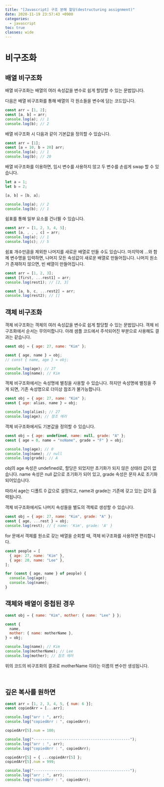 ```yaml
---
title: "[Javascript] 구조 분해 할당(destructuring assignment)"
date: 2020-11-19 23:57:43 +0900
categories:
  - javascript
toc: true
classes: wide
---
```


# 비구조화

## 배열 비구조화

배열 비구조화는 배열의 여러 속성값을 변수로 쉽게 할당할 수 있는 문법입니다.

다음은 배열 비구조화를 통해 배열의 각 원소들을 변수에 담는 코드입니다.

```jsx
const arr = [1, 2];
const [a, b] = arr;
console.log(a); // 1
console.log(b); // 2
```

배열 비구조화 시 다음과 같이 기본값을 정의할 수 있습니다.

```jsx
const arr = [1];
const [a = 10, b = 20] arr;
console.log(a); // 1
console.log(b); // 20
```

배열 비구조화를 이용하면, 임시 변수를 사용하지 않고 두 변수를 손쉽게 swap 할 수 있습니다.

```jsx
let a = 1;
let b = 2;

[a, b] = [b, a];

console.log(a); // 2
console.log(b); // 1
```

쉼표를 통해 일부 요소를 건너뛸 수 있습니다.

```jsx
const arr = [1, 2, 3, 4, 5];
const [a, , , , c] = arr;
console.log(a); // 1
console.log(c); // 5
```

쉼표 개수만큼을 제외한 나머지를 새로운 배열로 만들 수도 있습니다. 마지막에 ...와 함께 변수명을 입력하면, 나머지 모든 속성값이 새로운 배열로 만들어집니다. 나머지 원소가 존재하지 않으면, 빈 배열이 만들어집니다.

```jsx
const arr = [1, 2, 3];
const [first, ...rest1] = arr;
console.log(rest1); // [2, 3]

const [a, b, c, ...rest2] = arr;
console.log(rest2); // []
```

## 객체 비구조화

객체 비구조화는 객체의 여러 속성값을 변수로 쉽게 할당할 수 있는 문법입니다. 객체 비구조화에서 순서는 무의미합니다. 아래 샘플 코드에서 주석되어진 부분으로 사용해도 결과는 같습니다.

```jsx
const obj = { age: 27, name: "Kim" };

const { age, name } = obj;
// const { name, age } = obj;

console.log(age); // 27
console.log(name); // Kim
```

객체 비구조화에서는 속성명에 별칭을 사용할 수 있습니다. 하지만 속성명에 별칭을 주게 되면, 기존 속성명으로 더이상 참조가 불가능합니다.

```jsx
const obj = { age: 27, name: "Kim" };
const { age: alias, name } = obj;

console.log(alias); // 27
console.log(age); // 참조 에러
```

객체 비구조화에서도 기본값을 정의할 수 있습니다.

```jsx
const obj = { age: undefined, name: null, grade: "A" };
const { age = 0, name = "noName", grade = "F" } = obj;

console.log(age); // 0
console.log(name); // null
console.log(grade); // A
```

obj의 age 속성은 undefined로, 할당은 되었지만 초기화가 되지 않은 상태라 값이 없습니다. name 속성은 null 값으로 초기화가 되어 있고, grade 속성은 문자 A로 초기화 되어있습니다.

따라서 age는 디폴트 0 값으로 설정되고, name과 grade는 기존에 갖고 있는 값이 출력됩니다.

객체 비구조화에서도 나머지 속성들을 별도의 객체로 생성할 수 있습니다.

```jsx
const obj = { age: 27, name: "Kim", grade: "A" };
const { age, ...rest } = obj;
console.log(rest); // { name: 'Kim', grade: 'A' }
```

for 문에서 객체를 원소로 갖는 배열을 순회할 때, 객체 비구조화를 사용하면 편리합니다.

```jsx
const people = [
  { age: 27, name: "Kim" },
  { age: 20, name: "Lee" },
];

for (const { age, name } of people) {
  console.log(age);
  console.log(name);
}
```

## 객체와 배열이 중첩된 경우

```jsx
const obj = { name: "Kim", mother: { name: "Lee" } };

const {
  name,
  mother: { name: motherName },
} = obj;

console.log(name); // Kim
console.log(motherName); // Lee
console.log(mother); // 참조 에러
```

위의 코드의 비구조화의 결과로 motherName 이라는 이름의 변수만 생성됩니다.

<br>

## 깊은 복사를 원하면

```jsx
const arr = [1, 2, 3, 4, 5, { num: 6 }];
const copiedArr = [...arr];

console.log("arr : ", arr);
console.log("copiedArr : ", copiedArr);

copiedArr[5].num = 100;

console.log("--------------------------------------------");
console.log("arr : ", arr);
console.log("copiedArr : ", copiedArr);

copiedArr[5] = { ...copiedArr[5] };
copiedArr[5].num = 999;

console.log("--------------------------------------------");
console.log("arr : ", arr);
console.log("copiedArr : ", copiedArr);
```

